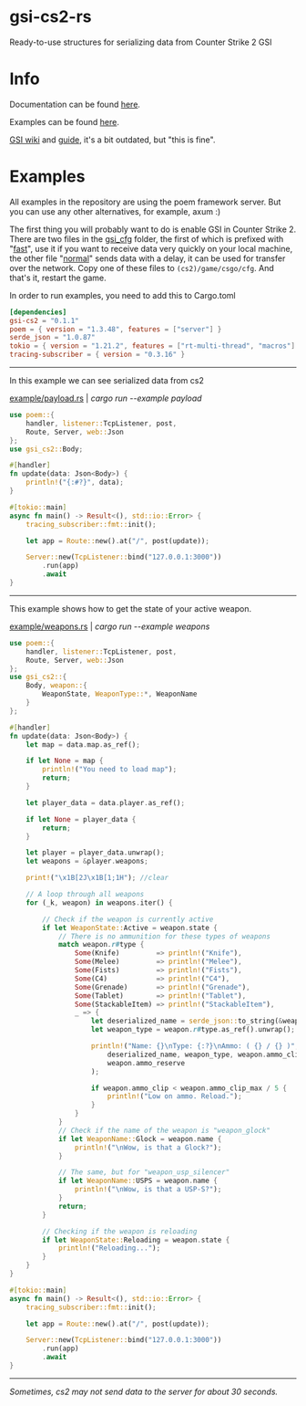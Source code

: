 # gsi-cs2-rs
Ready-to-use structures for serializing data from Counter Strike 2 GSI

# Info
Documentation can be found [here](https://docs.rs/gsi-cs2 "here").

Examples can be found [here](https://github.com/sam-ai56/gsi-cs2-rs/tree/main/examples "here").

[GSI wiki](https://developer.valvesoftware.com/wiki/Counter-Strike:_Global_Offensive_Game_State_Integration "GSI wiki") and [guide](https://www.reddit.com/r/GlobalOffensive/comments/cjhcpy/game_state_integration_a_very_large_and_indepth/ "guide"), it's a bit outdated, but "this is fine".

# Examples
All examples in the repository are using the poem framework server.
But you can use any other alternatives, for example, axum :)

The first thing you will probably want to do is enable GSI in Counter Strike 2. There are two files in the [gsi_cfg](https://github.com/sam-ai56/gsi-cs2-rs/tree/main/gsi_cfg "gsi_cfg") folder, the first of which is prefixed with "[fast](https://github.com/sam-ai56/gsi-cs2-rs/blob/main/gsi_cfg/gamestate_integration_fast.cfg "fast")", use it if you want to receive data very quickly on your local machine, the other file "[normal](https://github.com/sam-ai56/gsi-cs2-rs/blob/main/gsi_cfg/gamestate_integration_normal.cfg "normal")" sends data with a delay, it can be used for transfer over the network. Copy one of these files to `(cs2)/game/csgo/cfg`. And that's it, restart the game.

In order to run examples, you need to add this to Cargo.toml

```toml
[dependencies]
gsi-cs2 = "0.1.1"
poem = { version = "1.3.48", features = ["server"] }
serde_json = "1.0.87"
tokio = { version = "1.21.2", features = ["rt-multi-thread", "macros"] }
tracing-subscriber = { version = "0.3.16" }
```

---

In this example we can see serialized data from cs2

[example/payload.rs](https://github.com/sam-ai56/gsi-cs2-rs/blob/main/examples/payload.rs "example/payload.rs") | *cargo run --example payload*

```rust
use poem::{
    handler, listener::TcpListener, post,
    Route, Server, web::Json
};
use gsi_cs2::Body;

#[handler]
fn update(data: Json<Body>) {
    println!("{:#?}", data);
}

#[tokio::main]
async fn main() -> Result<(), std::io::Error> {
    tracing_subscriber::fmt::init();

    let app = Route::new().at("/", post(update));

    Server::new(TcpListener::bind("127.0.0.1:3000"))
        .run(app)
        .await
}
```

---

This example shows how to get the state of your active weapon.

[example/weapons.rs](https://github.com/sam-ai56/gsi-cs2-rs/blob/main/examples/weapons.rs "example/weapons.rs") | *cargo run --example weapons*

```rust
use poem::{
    handler, listener::TcpListener, post,
    Route, Server, web::Json
};
use gsi_cs2::{
    Body, weapon::{
        WeaponState, WeaponType::*, WeaponName
    }
};

#[handler]
fn update(data: Json<Body>) {
    let map = data.map.as_ref();

    if let None = map {
        println!("You need to load map");
        return;
    }

    let player_data = data.player.as_ref();

    if let None = player_data {
        return;
    }

    let player = player_data.unwrap();
    let weapons = &player.weapons;

    print!("\x1B[2J\x1B[1;1H"); //clear

    // A loop through all weapons
    for (_k, weapon) in weapons.iter() {

        // Check if the weapon is currently active
        if let WeaponState::Active = weapon.state {
            // There is no ammunition for these types of weapons
            match weapon.r#type {
                Some(Knife)         => println!("Knife"),
                Some(Melee)         => println!("Melee"),
                Some(Fists)         => println!("Fists"),
                Some(C4)            => println!("C4"),
                Some(Grenade)       => println!("Grenade"),
                Some(Tablet)        => println!("Tablet"),
                Some(StackableItem) => println!("StackableItem"),
                _ => {
                    let deserialized_name = serde_json::to_string(&weapon.name).unwrap();
                    let weapon_type = weapon.r#type.as_ref().unwrap();

                    println!("Name: {}\nType: {:?}\nAmmo: ( {} / {} )",
                        deserialized_name, weapon_type, weapon.ammo_clip,
                        weapon.ammo_reserve
                    );

                    if weapon.ammo_clip < weapon.ammo_clip_max / 5 {
                        println!("Low on ammo. Reload.");
                    }
                }
            }
            // Check if the name of the weapon is "weapon_glock"
            if let WeaponName::Glock = weapon.name {
                println!("\nWow, is that a Glock?");
            }

            // The same, but for "weapon_usp_silencer"
            if let WeaponName::USPS = weapon.name {
                println!("\nWow, is that a USP-S?");
            }
            return;
        }

        // Checking if the weapon is reloading
        if let WeaponState::Reloading = weapon.state {
            println!("Reloading...");
        }
    }
}

#[tokio::main]
async fn main() -> Result<(), std::io::Error> {
    tracing_subscriber::fmt::init();

    let app = Route::new().at("/", post(update));

    Server::new(TcpListener::bind("127.0.0.1:3000"))
        .run(app)
        .await
}
```

---

*Sometimes, cs2 may not send data to the server for about 30 seconds.*
